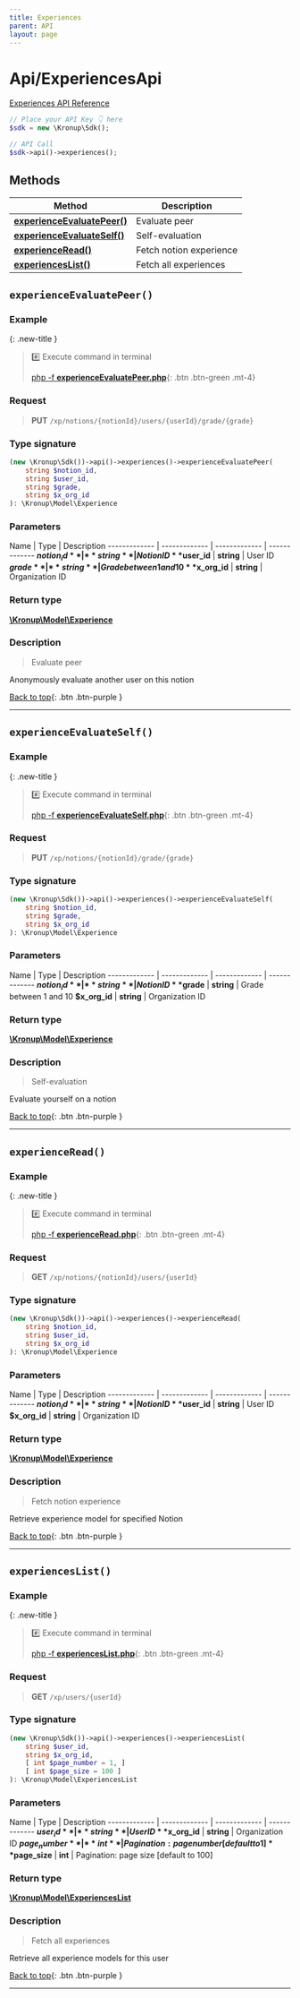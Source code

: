 ```yaml
---
title: Experiences
parent: API
layout: page
---
```


# Api/ExperiencesApi

[Experiences API Reference](https://api.kronup.com/#tag/Experiences)

```php
// Place your API Key 👇 here
$sdk = new \Kronup\Sdk();

// API Call
$sdk->api()->experiences();
```

## Methods

Method | Description
------------- | -------------
[**experienceEvaluatePeer()**](#experienceevaluatepeer) | Evaluate peer
[**experienceEvaluateSelf()**](#experienceevaluateself) | Self-evaluation
[**experienceRead()**](#experienceread) | Fetch notion experience
[**experiencesList()**](#experienceslist) | Fetch all experiences


## `experienceEvaluatePeer()`

### Example

{: .new-title }
> #️⃣ Execute command in terminal 
> 
> [php -f **experienceEvaluatePeer.php**](https://github.com/kronup/kronup-php/blob/main/examples/Api/ExperiencesApi/experienceEvaluatePeer.php){: .btn .btn-green .mt-4}

### Request

> **PUT** `/xp/notions/{notionId}/users/{userId}/grade/{grade}`

### Type signature

```php
(new \Kronup\Sdk())->api()->experiences()->experienceEvaluatePeer(
    string $notion_id,
    string $user_id,
    string $grade,
    string $x_org_id
): \Kronup\Model\Experience
```

### Parameters

Name | Type | Description
------------- | ------------- | ------------- | -------------
 **$notion_id** | **string**  | Notion ID 
 **$user_id** | **string**  | User ID 
 **$grade** | **string**  | Grade between 1 and 10 
 **$x_org_id** | **string**  | Organization ID 

### Return type

[**\Kronup\Model\Experience**](../../Model/Experience)

### Description

> Evaluate peer

Anonymously evaluate another user on this notion

[Back to top](#top){: .btn .btn-purple }

---


## `experienceEvaluateSelf()`

### Example

{: .new-title }
> #️⃣ Execute command in terminal 
> 
> [php -f **experienceEvaluateSelf.php**](https://github.com/kronup/kronup-php/blob/main/examples/Api/ExperiencesApi/experienceEvaluateSelf.php){: .btn .btn-green .mt-4}

### Request

> **PUT** `/xp/notions/{notionId}/grade/{grade}`

### Type signature

```php
(new \Kronup\Sdk())->api()->experiences()->experienceEvaluateSelf(
    string $notion_id,
    string $grade,
    string $x_org_id
): \Kronup\Model\Experience
```

### Parameters

Name | Type | Description
------------- | ------------- | ------------- | -------------
 **$notion_id** | **string**  | Notion ID 
 **$grade** | **string**  | Grade between 1 and 10 
 **$x_org_id** | **string**  | Organization ID 

### Return type

[**\Kronup\Model\Experience**](../../Model/Experience)

### Description

> Self-evaluation

Evaluate yourself on a notion

[Back to top](#top){: .btn .btn-purple }

---


## `experienceRead()`

### Example

{: .new-title }
> #️⃣ Execute command in terminal 
> 
> [php -f **experienceRead.php**](https://github.com/kronup/kronup-php/blob/main/examples/Api/ExperiencesApi/experienceRead.php){: .btn .btn-green .mt-4}

### Request

> **GET** `/xp/notions/{notionId}/users/{userId}`

### Type signature

```php
(new \Kronup\Sdk())->api()->experiences()->experienceRead(
    string $notion_id,
    string $user_id,
    string $x_org_id
): \Kronup\Model\Experience
```

### Parameters

Name | Type | Description
------------- | ------------- | ------------- | -------------
 **$notion_id** | **string**  | Notion ID 
 **$user_id** | **string**  | User ID 
 **$x_org_id** | **string**  | Organization ID 

### Return type

[**\Kronup\Model\Experience**](../../Model/Experience)

### Description

> Fetch notion experience

Retrieve experience model for specified Notion

[Back to top](#top){: .btn .btn-purple }

---


## `experiencesList()`

### Example

{: .new-title }
> #️⃣ Execute command in terminal 
> 
> [php -f **experiencesList.php**](https://github.com/kronup/kronup-php/blob/main/examples/Api/ExperiencesApi/experiencesList.php){: .btn .btn-green .mt-4}

### Request

> **GET** `/xp/users/{userId}`

### Type signature

```php
(new \Kronup\Sdk())->api()->experiences()->experiencesList(
    string $user_id,
    string $x_org_id,
    [ int $page_number = 1, ]
    [ int $page_size = 100 ]
): \Kronup\Model\ExperiencesList
```

### Parameters

Name | Type | Description
------------- | ------------- | ------------- | -------------
 **$user_id** | **string**  | User ID 
 **$x_org_id** | **string**  | Organization ID 
 **$page_number** | **int**  | Pagination: page number  [default to 1]
 **$page_size** | **int**  | Pagination: page size  [default to 100]

### Return type

[**\Kronup\Model\ExperiencesList**](../../Model/ExperiencesList)

### Description

> Fetch all experiences

Retrieve all experience models for this user

[Back to top](#top){: .btn .btn-purple }

---
